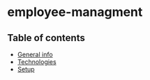 # employee-managment

## Table of contents
* [General info](#general-info)
* [Technologies](#technologies)
* [Setup](#setup)
